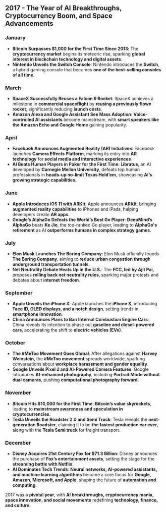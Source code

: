 ## **2017 - The Year of AI Breakthroughs, Cryptocurrency Boom, and Space Advancements**  

### **January**  
- **Bitcoin Surpasses $1,000 for the First Time Since 2013**: The **cryptocurrency market** begins its meteoric rise, sparking **global interest in blockchain technology and digital assets**.  
- **Nintendo Unveils the Switch Console**: Nintendo introduces the **Switch**, a hybrid gaming console that becomes **one of the best-selling consoles of all time**.  

### **March**  
- **SpaceX Successfully Reuses a Falcon 9 Rocket**: SpaceX achieves a milestone in **commercial spaceflight** by **reusing a previously flown rocket**, significantly reducing **launch costs**.  
- **Amazon Alexa and Google Assistant See Mass Adoption**: **Voice-controlled AI assistants** become mainstream, with **smart speakers like the Amazon Echo and Google Home** gaining popularity.  

### **April**  
- **Facebook Announces Augmented Reality (AR) Initiatives**: Facebook launches **Camera Effects Platform**, marking its entry into **AR technology** for **social media and interactive experiences**.  
- **AI Beats Human Players in Poker for the First Time**: **Libratus**, an AI developed by **Carnegie Mellon University**, defeats top human professionals in **heads-up no-limit Texas Hold’em**, showcasing **AI’s growing strategic capabilities**.  

### **June**  
- **Apple Introduces iOS 11 with ARKit**: Apple announces **ARKit**, bringing **augmented reality capabilities** to iPhones and iPads, helping developers create **AR apps**.  
- **Google’s AlphaGo Defeats the World’s Best Go Player**: **DeepMind’s AlphaGo** beats **Ke Jie**, the top-ranked Go player, leading to **AlphaGo's retirement** as AI **outperforms humans in complex strategy games**.  

### **July**  
- **Elon Musk Launches The Boring Company**: Elon Musk officially founds **The Boring Company**, aiming to **reduce urban congestion through underground transportation tunnels**.  
- **Net Neutrality Debate Heats Up in the U.S.**: The **FCC, led by Ajit Pai**, proposes **rolling back net neutrality rules**, sparking major protests and debates about **internet freedom**.  

### **September**  
- **Apple Unveils the iPhone X**: Apple launches the **iPhone X**, introducing **Face ID, OLED displays, and a notch design**, setting trends in **smartphone innovation**.  
- **China Announces Plans to Ban Internal Combustion Engine Cars**: China reveals its intention to phase out **gasoline and diesel-powered cars**, accelerating the shift to **electric vehicles (EVs)**.  

### **October**  
- **The #MeToo Movement Goes Global**: After allegations against **Harvey Weinstein**, the **#MeToo movement** spreads worldwide, sparking conversations about **workplace harassment and gender equality**.  
- **Google Unveils Pixel 2 and AI-Powered Camera Features**: Google introduces **AI-enhanced photography**, including **Portrait Mode without dual cameras**, pushing **computational photography forward**.  

### **November**  
- **Bitcoin Hits $10,000 for the First Time**: **Bitcoin’s value skyrockets**, leading to **mainstream awareness and speculation in cryptocurrencies**.  
- **Tesla Unveils the Roadster 2.0 and Semi Truck**: Tesla reveals the **next-generation Roadster**, claiming it to be **the fastest production car ever**, along with the **Tesla Semi truck** for freight transport.  

### **December**  
- **Disney Acquires 21st Century Fox for $71.3 Billion**: Disney announces the purchase of **Fox’s entertainment assets**, setting the stage for the **streaming battle with Netflix**.  
- **AI Dominates Tech Trends**: **Neural networks, AI-powered assistants, and machine learning algorithms** become a core focus for **Google, Amazon, Microsoft, and Apple**, shaping the future of **automation and computing**.  

2017 was a **pivotal year**, with **AI breakthroughs, cryptocurrency mania, space innovation, and social movements** redefining **technology, finance, and culture**.

